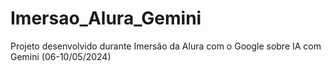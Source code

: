 # Imersao_Alura_Gemini
Projeto desenvolvido durante Imersão da Alura com o Google sobre IA com Gemini (06-10/05/2024)
